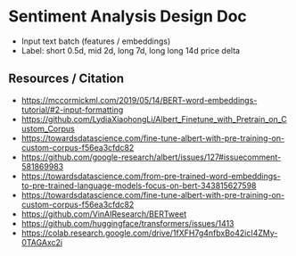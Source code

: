 # Sentiment Analysis Design Doc
* Input text batch (features / embeddings)
* Label: short 0.5d, mid 2d, long 7d, long long 14d price delta


## Resources / Citation
* https://mccormickml.com/2019/05/14/BERT-word-embeddings-tutorial/#2-input-formatting
* https://github.com/LydiaXiaohongLi/Albert_Finetune_with_Pretrain_on_Custom_Corpus
* https://towardsdatascience.com/fine-tune-albert-with-pre-training-on-custom-corpus-f56ea3cfdc82
* https://github.com/google-research/albert/issues/127#issuecomment-581869983
* https://towardsdatascience.com/from-pre-trained-word-embeddings-to-pre-trained-language-models-focus-on-bert-343815627598
* https://towardsdatascience.com/fine-tune-albert-with-pre-training-on-custom-corpus-f56ea3cfdc82
* https://github.com/VinAIResearch/BERTweet
* https://github.com/huggingface/transformers/issues/1413
* https://colab.research.google.com/drive/1fXFH7g4nfbxBo42icI4ZMy-0TAGAxc2i